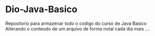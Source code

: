 # Dio-Java-Basico
Repositorio para armazenar todo o codigo do curso de Java Basico 
Alterando o conteudo de um arquivo de forma notal
cada dia mais ....